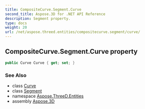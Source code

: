 ```yaml
---
title: CompositeCurve.Segment.Curve
second_title: Aspose.3D for .NET API Reference
description: Segment property. 
type: docs
weight: 20
url: /net/aspose.threed.entities/compositecurve.segment/curve/
---
```

## CompositeCurve.Segment.Curve property

```csharp
public Curve Curve { get; set; }
```

### See Also

* class [Curve](../../curve/)
* class [Segment](../)
* namespace [Aspose.ThreeD.Entities](../../compositecurve.segment/)
* assembly [Aspose.3D](../../../)


